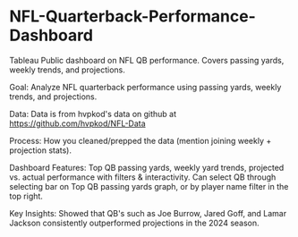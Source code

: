 # NFL-Quarterback-Performance-Dashboard
Tableau Public dashboard on NFL QB performance. Covers passing yards, weekly trends, and projections.

Goal: Analyze NFL quarterback performance using passing yards, weekly trends, and projections.

Data: Data is from hvpkod's data on github at https://github.com/hvpkod/NFL-Data

Process: How you cleaned/prepped the data (mention joining weekly + projection stats).

Dashboard Features: Top QB passing yards, weekly yard trends, projected vs. actual performance with filters & interactivity. Can select QB through selecting bar on Top QB passing yards graph, or by player name filter in the top right.

Key Insights: Showed that QB's such as Joe Burrow, Jared Goff, and Lamar Jackson consistently outperformed projections in the 2024 season.
